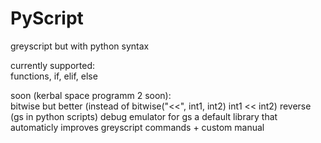 # PyScript

greyscript but with python syntax<br>

currently supported:<br>
  functions, if, elif, else<br>

soon (kerbal space programm 2 soon):<br>
  bitwise but better (instead of bitwise("<<", int1, int2) int1 << int2)
  reverse (gs in python scripts)
  debug
  emulator for gs
  a default library that automaticly improves greyscript commands + custom manual
